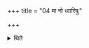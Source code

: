 +++
title = "04 मा नो ध्वारिषुः"

+++

<details><summary>थिते</summary>

मा नो ध्वारिषुः पितरो मोत वीरा मा नः सबन्धुरुत वान्यबन्धुः । मा नो दुश्चक्षा अघशंस ईशताहुतोऽयं यज्ञमप्येतु देवानिति भक्षयन्तमभिमन्त्रयते ४
</details>
